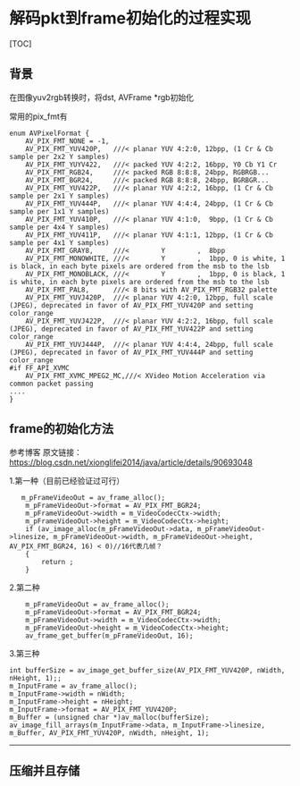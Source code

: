 # 解码pkt到frame初始化的过程实现

[TOC]



## 背景

在图像yuv2rgb转换时，将dst, AVFrame *rgb初始化

常用的pix_fmt有

```
enum AVPixelFormat {
    AV_PIX_FMT_NONE = -1,
    AV_PIX_FMT_YUV420P,   ///< planar YUV 4:2:0, 12bpp, (1 Cr & Cb sample per 2x2 Y samples)
    AV_PIX_FMT_YUYV422,   ///< packed YUV 4:2:2, 16bpp, Y0 Cb Y1 Cr
    AV_PIX_FMT_RGB24,     ///< packed RGB 8:8:8, 24bpp, RGBRGB...
    AV_PIX_FMT_BGR24,     ///< packed RGB 8:8:8, 24bpp, BGRBGR...
    AV_PIX_FMT_YUV422P,   ///< planar YUV 4:2:2, 16bpp, (1 Cr & Cb sample per 2x1 Y samples)
    AV_PIX_FMT_YUV444P,   ///< planar YUV 4:4:4, 24bpp, (1 Cr & Cb sample per 1x1 Y samples)
    AV_PIX_FMT_YUV410P,   ///< planar YUV 4:1:0,  9bpp, (1 Cr & Cb sample per 4x4 Y samples)
    AV_PIX_FMT_YUV411P,   ///< planar YUV 4:1:1, 12bpp, (1 Cr & Cb sample per 4x1 Y samples)
    AV_PIX_FMT_GRAY8,     ///<        Y        ,  8bpp
    AV_PIX_FMT_MONOWHITE, ///<        Y        ,  1bpp, 0 is white, 1 is black, in each byte pixels are ordered from the msb to the lsb
    AV_PIX_FMT_MONOBLACK, ///<        Y        ,  1bpp, 0 is black, 1 is white, in each byte pixels are ordered from the msb to the lsb
    AV_PIX_FMT_PAL8,      ///< 8 bits with AV_PIX_FMT_RGB32 palette
    AV_PIX_FMT_YUVJ420P,  ///< planar YUV 4:2:0, 12bpp, full scale (JPEG), deprecated in favor of AV_PIX_FMT_YUV420P and setting color_range
    AV_PIX_FMT_YUVJ422P,  ///< planar YUV 4:2:2, 16bpp, full scale (JPEG), deprecated in favor of AV_PIX_FMT_YUV422P and setting color_range
    AV_PIX_FMT_YUVJ444P,  ///< planar YUV 4:4:4, 24bpp, full scale (JPEG), deprecated in favor of AV_PIX_FMT_YUV444P and setting color_range
#if FF_API_XVMC
    AV_PIX_FMT_XVMC_MPEG2_MC,///< XVideo Motion Acceleration via common packet passing
....
}
```



## frame的初始化方法

参考博客
原文链接：https://blog.csdn.net/xionglifei2014/java/article/details/90693048

1.第一种（目前已经验证过可行）

       
       m_pFrameVideoOut = av_frame_alloc();
        m_pFrameVideoOut->format = AV_PIX_FMT_BGR24;
        m_pFrameVideoOut->width = m_VideoCodecCtx->width;
        m_pFrameVideoOut->height = m_VideoCodecCtx->height;
        if (av_image_alloc(m_pFrameVideoOut->data, m_pFrameVideoOut->linesize, m_pFrameVideoOut->width, m_pFrameVideoOut->height, AV_PIX_FMT_BGR24, 16) < 0)//16代表几帧？
        {
            return ;
        }

2.第二种

        m_pFrameVideoOut = av_frame_alloc();
        m_pFrameVideoOut->format = AV_PIX_FMT_BGR24;
        m_pFrameVideoOut->width = m_VideoCodecCtx->width;
        m_pFrameVideoOut->height = m_VideoCodecCtx->height;
        av_frame_get_buffer(m_pFrameVideoOut, 16);

 


3.第三种

    int bufferSize = av_image_get_buffer_size(AV_PIX_FMT_YUV420P, nWidth, nHeight, 1);;
    m_InputFrame = av_frame_alloc();
    m_InputFrame->width = nWidth;
    m_InputFrame->height = nHeight;
    m_InputFrame->format = AV_PIX_FMT_YUV420P;
    m_Buffer = (unsigned char *)av_malloc(bufferSize);
    av_image_fill_arrays(m_InputFrame->data, m_InputFrame->linesize, m_Buffer, AV_PIX_FMT_YUV420P, nWidth, nHeight, 1);
------------------------------------------------








## 压缩并且存储

